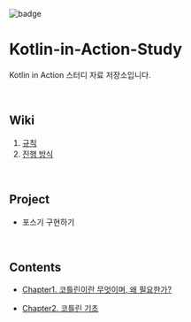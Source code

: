 ![badge](https://img.shields.io/badge/Kotlin-blueviolet?style=flat&logo=kotlin)

# Kotlin-in-Action-Study

Kotlin in Action 스터디 자료 저장소입니다.

<br/>

## Wiki

1. [규칙](https://github.com/develop-playground/Kotlin-in-Action-Study/wiki/Rule)
2. [진행 방식](https://github.com/develop-playground/Kotlin-in-Action-Study/wiki/%EC%A7%84%ED%96%89-%EB%B0%A9%EC%8B%9D)

<br/>

## Project

- 포스기 구현하기

<br/>

## Contents

- [Chapter1. 코틀린이란 무엇이며, 왜 필요한가?](https://github.com/develop-playground/Kotlin-in-Action-Study/blob/main/Chapter1.md)

- [Chapter2. 코틀린 기초](https://github.com/develop-playground/Kotlin-in-Action-Study/blob/main/Chapter2.md)


